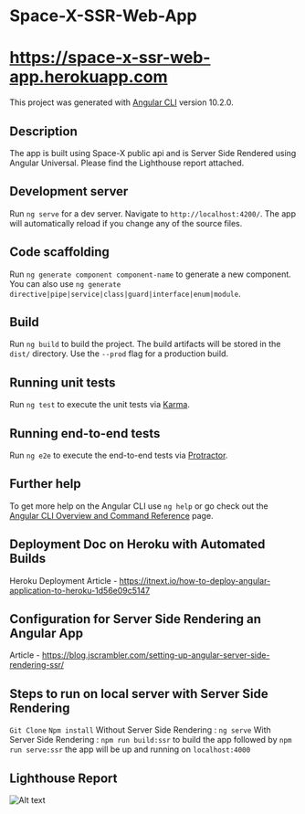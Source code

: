 # Space-X-SSR-Web-App

# https://space-x-ssr-web-app.herokuapp.com

This project was generated with [Angular CLI](https://github.com/angular/angular-cli) version 10.2.0.

## Description

The app is built using Space-X public api and is Server Side Rendered using Angular Universal.
Please find the Lighthouse report attached.

## Development server

Run `ng serve` for a dev server. Navigate to `http://localhost:4200/`. The app will automatically reload if you change any of the source files.

## Code scaffolding

Run `ng generate component component-name` to generate a new component. You can also use `ng generate directive|pipe|service|class|guard|interface|enum|module`.

## Build

Run `ng build` to build the project. The build artifacts will be stored in the `dist/` directory. Use the `--prod` flag for a production build.

## Running unit tests

Run `ng test` to execute the unit tests via [Karma](https://karma-runner.github.io).

## Running end-to-end tests

Run `ng e2e` to execute the end-to-end tests via [Protractor](http://www.protractortest.org/).

## Further help

To get more help on the Angular CLI use `ng help` or go check out the [Angular CLI Overview and Command Reference](https://angular.io/cli) page.

## Deployment Doc on Heroku with Automated Builds

Heroku Deployment Article - https://itnext.io/how-to-deploy-angular-application-to-heroku-1d56e09c5147

## Configuration for Server Side Rendering an Angular App

Article - https://blog.jscrambler.com/setting-up-angular-server-side-rendering-ssr/

## Steps to run on local server with Server Side Rendering

`Git Clone`
`Npm install`
Without Server Side Rendering : `ng serve`
With Server Side Rendering : `npm run build:ssr` to build the app followed by `npm run serve:ssr` the app will be up and running on `localhost:4000`

## Lighthouse Report

![Alt text](https://user-images.githubusercontent.com/27849750/98439594-e7fd4900-2118-11eb-9e51-6b9862c929ad.png "Optional title")
